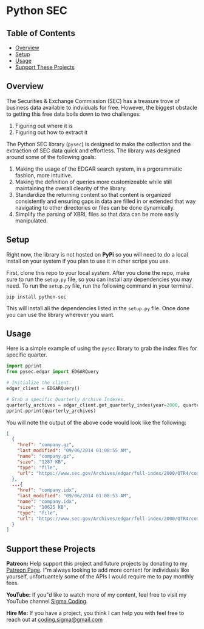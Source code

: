 # Python SEC

## Table of Contents

- [Overview](#overview)
- [Setup](#setup)
- [Usage](#usage)
- [Support These Projects](#support-these-projects)

## Overview

The Securities & Exchange Commission (SEC) has a treasure trove of business data available to indviduals for free. However, the biggest obstacle to getting this free data boils down to two challenges:

1. Figuring out where it is
2. Figuring out how to extract it

The Python SEC library (`pysec`) is designed to make the collection and the extraction of SEC data quick and effortless. The library was designed around some of the following goals:

1. Making the usage of the EDGAR search system, in a prgorammatic fashion, more intuitive.
2. Making the definition of queries more customizeable while still maintaining the overall clearity of the library.
3. Standardize the returning content so that content is organized consistently and ensuring gaps in data are filled in or extended that way navigating to other directories or files can be done dynamically.
4. Simplify the parsing of XBRL files so that data can be more easily manipulated.

## Setup

Right now, the library is not hosted on **PyPi** so you will need to do a local install on your system if you plan to use it in other scrips you use.

First, clone this repo to your local system. After you clone the repo, make sure to run the `setup.py` file, so you can install any dependencies you may need. To run the `setup.py` file, run the following command in your terminal.

```console
pip install python-sec
```

This will install all the dependencies listed in the `setup.py` file. Once done you can use the library wherever you want.

## Usage

Here is a simple example of using the `pysec` library to grab the index files for specific quarter.

```python
import pprint
from pysec.edgar import EDGARQuery

# Initialize the client.
edgar_client = EDGARQuery()

# Grab a specific Quarterly Archive Indexes.
quarterly_archives = edgar_client.get_quarterly_index(year=2000, quarter=4)
pprint.pprint(quarterly_archives)
```

You will note the output of the above code would look like the following:

```json
[
  {
    "href": "company.gz",
    "last_modified": "09/06/2014 01:08:55 AM",
    "name": "company.gz",
    "size": "1287 KB",
    "type": "file",
    "url": "https://www.sec.gov/Archives/edgar/full-index/2000/QTR4/company.gz"
  },
  ...{
    "href": "company.idx",
    "last_modified": "09/06/2014 01:08:53 AM",
    "name": "company.idx",
    "size": "10625 KB",
    "type": "file",
    "url": "https://www.sec.gov/Archives/edgar/full-index/2000/QTR4/company.idx"
  }
]
```

## Support these Projects

**Patreon:**
Help support this project and future projects by donating to my [Patreon Page](https://www.patreon.com/sigmacoding). I"m always looking to add more content for individuals like yourself, unfortuantely some of the APIs I would require me to pay monthly fees.

**YouTube:**
If you"d like to watch more of my content, feel free to visit my YouTube channel [Sigma Coding](https://www.youtube.com/c/SigmaCoding).

**Hire Me:**
If you have a project, you think I can help you with feel free to reach out at coding.sigma@gmail.com
